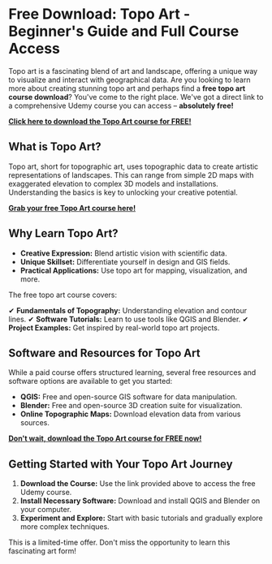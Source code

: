 # Free Download: Topo Art - Beginner's Guide and Full Course Access

Topo art is a fascinating blend of art and landscape, offering a unique way to visualize and interact with geographical data. Are you looking to learn more about creating stunning topo art and perhaps find a **free topo art course download**? You've come to the right place. We've got a direct link to a comprehensive Udemy course you can access – **absolutely free!**

[**Click here to download the Topo Art course for FREE!**](https://udemywork.com/topo-art)

## What is Topo Art?

Topo art, short for topographic art, uses topographic data to create artistic representations of landscapes. This can range from simple 2D maps with exaggerated elevation to complex 3D models and installations. Understanding the basics is key to unlocking your creative potential.

[**Grab your free Topo Art course here!**](https://udemywork.com/topo-art)

## Why Learn Topo Art?

*   **Creative Expression:** Blend artistic vision with scientific data.
*   **Unique Skillset:** Differentiate yourself in design and GIS fields.
*   **Practical Applications:** Use topo art for mapping, visualization, and more.

The free topo art course covers:

✔ **Fundamentals of Topography:** Understanding elevation and contour lines.
✔ **Software Tutorials:** Learn to use tools like QGIS and Blender.
✔ **Project Examples:** Get inspired by real-world topo art projects.

## Software and Resources for Topo Art

While a paid course offers structured learning, several free resources and software options are available to get you started:

*   **QGIS:** Free and open-source GIS software for data manipulation.
*   **Blender:** Free and open-source 3D creation suite for visualization.
*   **Online Topographic Maps:** Download elevation data from various sources.

[**Don't wait, download the Topo Art course for FREE now!**](https://udemywork.com/topo-art)

## Getting Started with Your Topo Art Journey

1.  **Download the Course:** Use the link provided above to access the free Udemy course.
2.  **Install Necessary Software:** Download and install QGIS and Blender on your computer.
3.  **Experiment and Explore:** Start with basic tutorials and gradually explore more complex techniques.

This is a limited-time offer. Don't miss the opportunity to learn this fascinating art form!
